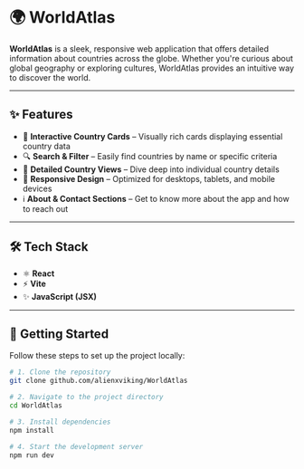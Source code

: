 # 🌍 WorldAtlas

**WorldAtlas** is a sleek, responsive web application that offers detailed information about countries across the globe. Whether you're curious about global geography or exploring cultures, WorldAtlas provides an intuitive way to discover the world.

---

## ✨ Features

- 📌 **Interactive Country Cards** – Visually rich cards displaying essential country data  
- 🔍 **Search & Filter** – Easily find countries by name or specific criteria  
- 🧭 **Detailed Country Views** – Dive deep into individual country details  
- 📱 **Responsive Design** – Optimized for desktops, tablets, and mobile devices  
- ℹ️ **About & Contact Sections** – Get to know more about the app and how to reach out  

---

## 🛠️ Tech Stack

- ⚛️ **React**  
- ⚡ **Vite**  
- ✨ **JavaScript (JSX)**  

---

## 🚀 Getting Started

Follow these steps to set up the project locally:

```bash
# 1. Clone the repository
git clone github.com/alienxviking/WorldAtlas

# 2. Navigate to the project directory
cd WorldAtlas

# 3. Install dependencies
npm install

# 4. Start the development server
npm run dev

